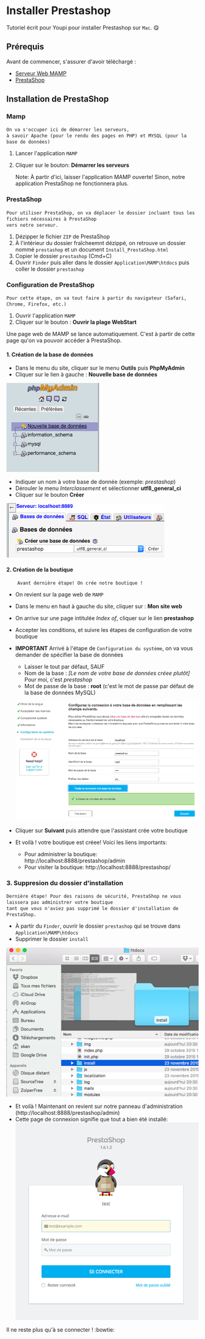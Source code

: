 # Installer Prestashop 

Tutoriel écrit pour Youpi pour installer Prestashop sur `Mac`. :yum:

## Prérequis 
Avant de commencer, s'assurer d'avoir téléchargé : 
* [Serveur Web MAMP](https://www.mamp.info/en/downloads/)
* [PrestaShop](https://www.prestashop.com/fr/telechargement)

## Installation de PrestaShop 
### Mamp 
    On va s'occuper ici de démarrer les serveurs, 
    à savoir Apache (pour le rendu des pages en PHP) et MYSQL (pour la base de données) 

1. Lancer l'application `MAMP` 
2. Cliquer sur le bouton: **Démarrer les serveurs**

    Note: À partir d'ici, laisser l'application MAMP ouverte! Sinon, notre application PrestaShop ne fonctionnera plus. 

### PrestaShop 
    Pour utiliser PrestaShop, on va déplacer le dossier incluant tous les fichiers nécessaires à PrestaShop 
    vers notre serveur. 

1. Dézipper le fichier `ZIP` de PrestaShop
2. À l'intérieur du dossier fraîcheemnt dézippé, on retrouve un dossier nommé `prestashop` et un document `Install_PrestaShop.html`
3. Copier le dossier `prestashop` (Cmd+C)
4. Ouvrir `Finder` puis aller dans le dossier `Application\MAMP\htdocs` puis coller le dossier `prestashop`

### Configuration de PrestaShop
    Pour cette étape, on va tout faire à partir du navigateur (Safari, Chrome, Firefox, etc.)

1. Ouvrir l'application `MAMP`
2. Cliquer sur le bouton : **Ouvrir la plage WebStart**

Une page web de MAMP se lance automatiquement. C'est à partir de cette page qu'on va pouvoir accéder à PrestaShop.  

#### 1. Création de la base de données 
* Dans le menu du site, cliquer sur le menu **Outils** puis **PhpMyAdmin**
* Cliquer sur le lien à gauche : **Nouvelle base de données** 

![](images/create_db.png)

* Indiquer un nom à votre base de donnée (exemple: *prestashop*)
* Dérouler le menu *Interclassement* et sélectionner **utf8_general_ci**
* Cliquer sur le bouton **Créer**

![](images/new_db.png)

#### 2. Création de la boutique 
        Avant dernière étape! On crée notre boutique ! 

* On revient sur la page web de `MAMP`
* Dans le menu en haut à gauche du site, cliquer sur : **Mon site web**
* On arrive sur une page intitulée *Index of*, cliquer sur le lien **prestashop**
* Accepter les conditions, et suivre les étapes de configuration de votre boutique
* **IMPORTANT** Arrivé à l'étape de `Configuration du système`, on va vous demander de spécifier la base de données 
    * Laisser le tout par défaut, SAUF  
    * Nom de la base : *[Le nom de votre base de données créee plutôt]* Pour moi, c'est *prestashop*
    * Mot de passe de la base : **root** (c'est le mot de passe par défaut de la base de données MySQL)
    
    ![](images/presta_configure_db.png)

* Cliquer sur **Suivant** puis attendre que l'assistant crée votre boutique
* Et voilà ! votre boutique est créee! Voici les liens importants: 
    * Pour administrer la boutique: http://localhost:8888/prestashop/admin
    * Pour visiter la boutique: http://localhost:8888/prestashop/

### 3. Suppresion du dossier d'installation 
    Dernière étape! Pour des raisons de sécurité, PrestaShop ne vous laissera pas administrer votre boutique 
    tant que vous n'aviez pas supprimé le dossier d'installation de PrestaShop. 
* À partir du `Finder`, ouvrir le dossier `prestashop` qui se trouve dans `Application\MAMP\htdocs`
* Supprimer le dossier `install`

![](images/install_folder.png)

* Et voilà ! Maintenant on revient sur notre panneau d'administration (http://localhost:8888/prestashop/admin)
* Cette page de connexion signifie que tout a bien été installé: 
![](images/login.png)

Il ne reste plus qu'à se connecter ! :bowtie:
    





